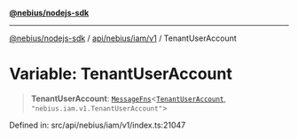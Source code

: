 [**@nebius/nodejs-sdk**](../../../../../README.md)

***

[@nebius/nodejs-sdk](../../../../../README.md) / [api/nebius/iam/v1](../README.md) / TenantUserAccount

# Variable: TenantUserAccount

> **TenantUserAccount**: [`MessageFns`](../../../../../runtime/protos/core/interfaces/MessageFns.md)\<[`TenantUserAccount`](../interfaces/TenantUserAccount.md), `"nebius.iam.v1.TenantUserAccount"`\>

Defined in: src/api/nebius/iam/v1/index.ts:21047
